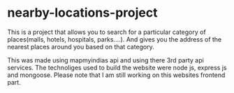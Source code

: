 # nearby-locations-project

This is a project that allows you to search for a particular category of places(malls, hotels, hospitals, parks....). And gives you the address of the nearest places around you based on that category.

This was made using mapmyindias api and using there 3rd party api services. The technoliges used to build the website were node js, express js and mongoose.
Please note that I am still working on this websites frontend part.
